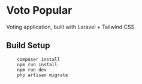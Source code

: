 # Voto Popular
Voting application, built with Laravel + Tailwind CSS.
## Build Setup
```shell
    composer install
    npm run install
    npm run dev
    php artisan migrate
```
